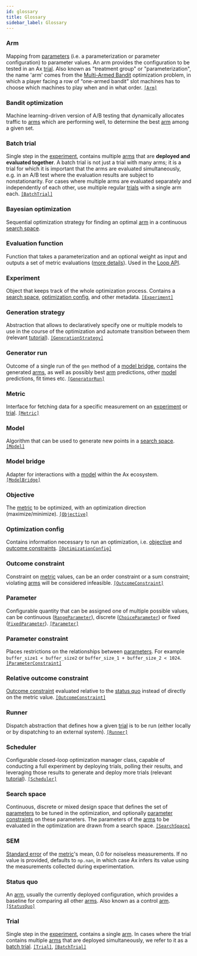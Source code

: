 ```yaml
---
id: glossary
title: Glossary
sidebar_label: Glossary
---
```

### Arm

Mapping from [parameters](glossary.md#parameter) (i.e. a parameterization or parameter configuration) to parameter values. An arm provides the configuration to be tested in an Ax [trial](glossary.md#trial). Also known as "treatment group" or "parameterization", the name 'arm' comes from the [Multi-Armed Bandit](https://en.wikipedia.org/wiki/Multi-armed_bandit) optimization problem, in which a player facing a row of “one-armed bandit” slot machines has to choose which machines to play when and in what order. [`[Arm]`](https://ax.readthedocs.io/en/0.5.0/core.html#module-ax.core.arm)

### Bandit optimization

Machine learning-driven version of A/B testing that dynamically allocates traffic to [arms](glossary.md#arm) which are performing well, to determine the best [arm](glossary.md#arm) among a given set.

### Batch trial

Single step in the [experiment](glossary.md#experiment), contains multiple [arms](glossary.md#arm) that are **deployed and evaluated together**. A batch trial is not just a trial with many arms; it is a trial for which it is important that the arms are evaluated simultaneously, e.g. in an A/B test where the evaluation results are subject to nonstationarity. For cases where multiple arms are evaluated separately and independently of each other, use multiple regular [trials](glossary.md#trial) with a single arm each. [`[BatchTrial]`](https://ax.readthedocs.io/en/0.5.0/core.html#module-ax.core.batch_trial)

### Bayesian optimization

Sequential optimization strategy for finding an optimal [arm](glossary.md#arm) in a continuous [search space](glossary.md#search-space).

### Evaluation function

Function that takes a parameterization and an optional weight as input and outputs a set of metric evaluations ([more details](/docs/trial-evaluation#evaluating-trial-parameters)). Used in the [Loop API](api.md).

### Experiment

Object that keeps track of the whole optimization process. Contains a [search space](glossary.md#search-space), [optimization config](glossary.md#optimization-config), and other metadata. [`[Experiment]`](https://ax.readthedocs.io/en/0.5.0/core.html#module-ax.core.experiment)

### Generation strategy

Abstraction that allows to declaratively specify one or multiple models to use in the course of the optimization and automate transition between them (relevant [tutorial](/docs/tutorials/scheduler)). [`[GenerationStrategy]`](https://ax.readthedocs.io/en/0.5.0/modelbridge.html#module-ax.modelbridge.generation_strategy)

### Generator run

Outcome of a single run of the `gen` method of a [model bridge](glossary.md#model-bridge), contains the generated [arms](glossary.md#arm), as well as possibly best [arm](glossary.md#arm) predictions, other [model](glossary.md#model) predictions, fit times etc. [`[GeneratorRun]`](https://ax.readthedocs.io/en/0.5.0/core.html#module-ax.core.generator_run)

### Metric

Interface for fetching data for a specific measurement on an [experiment](glossary.md#experiment) or [trial](glossary.md#trial). [`[Metric]`](https://ax.readthedocs.io/en/0.5.0/core.html#module-ax.core.metric)

### Model

Algorithm that can be used to generate new points in a [search space](glossary.md#search-space). [`[Model]`](https://ax.readthedocs.io/en/0.5.0/models.html)

### Model bridge

Adapter for interactions with a [model](glossary.md#model) within the Ax ecosystem. [`[ModelBridge]`](https://ax.readthedocs.io/en/0.5.0/modelbridge.html)

### Objective

The [metric](glossary.md#metric) to be optimized, with an optimization direction (maximize/minimize). [`[Objective]`](https://ax.readthedocs.io/en/0.5.0/core.html#module-ax.core.objective)

### Optimization config

Contains information necessary to run an optimization, i.e. [objective](glossary.md#objective) and [outcome constraints](/docs/glossary#outcome-constraint). [`[OptimizationConfig]`](https://ax.readthedocs.io/en/0.5.0/core.html#module-ax.core.optimization_config)

### Outcome constraint

Constraint on [metric](glossary.md#metric) values, can be an order constraint or a sum constraint; violating [arms](glossary.md#arm) will be considered infeasible. [`[OutcomeConstraint]`](https://ax.readthedocs.io/en/0.5.0/core.html#module-ax.core.outcome_constraint)

### Parameter

Configurable quantity that can be assigned one of multiple possible values, can be continuous ([`RangeParameter`](https://ax.readthedocs.io/en/0.5.0/core.html#ax.core.parameter.RangeParameter)), discrete ([`ChoiceParameter`](https://ax.readthedocs.io/en/0.5.0/core.html#ax.core.parameter.ChoiceParameter)) or fixed ([`FixedParameter`](https://ax.readthedocs.io/en/0.5.0/core.html#ax.core.parameter.FixedParameter)). [`[Parameter]`](https://ax.readthedocs.io/en/0.5.0/core.html#module-ax.core.parameter)

### Parameter constraint

Places restrictions on the relationships between [parameters](glossary.md#parameter).  For example `buffer_size1 < buffer_size2` or `buffer_size_1 + buffer_size_2 < 1024`. [`[ParameterConstraint]`](https://ax.readthedocs.io/en/0.5.0/core.html#module-ax.core.parameter_constraint)

### Relative outcome constraint

[Outcome constraint](glossary.md#outcome-constraint) evaluated relative to the [status quo](glossary.md#status-quo) instead of directly on the metric value. [`[OutcomeConstraint]`](https://ax.readthedocs.io/en/0.5.0/core.html#module-ax.core.outcome_constraint)

### Runner

Dispatch abstraction that defines how a given [trial](glossary.md#trial) is to be run (either locally or by dispatching to an external system). [`[Runner]`](https://ax.readthedocs.io/en/0.5.0/core.html#module-ax.core.runner)

### Scheduler

Configurable closed-loop optimization manager class, capable of conducting a full experiment by deploying trials, polling their results, and leveraging those results to generate and deploy more
trials (relevant [tutorial](/docs/tutorials/scheduler)). [`[Scheduler]`](https://ax.readthedocs.io/en/0.5.0/service.html#module-ax.service.scheduler)

### Search space

Continuous, discrete or mixed design space that defines the set of [parameters](glossary.md#parameter) to be tuned in the optimization, and optionally [parameter constraints](glossary.md#parameter-constraint) on these parameters. The parameters of the [arms](glossary.md#arm) to be evaluated in the optimization are drawn from a search space. [`[SearchSpace]`](https://ax.readthedocs.io/en/0.5.0/core.html#module-ax.core.search_space)

### SEM

[Standard error](https://en.wikipedia.org/wiki/Standard_error) of the [metric](glossary.md#metric)'s mean, 0.0 for noiseless measurements. If no value is provided, defaults to `np.nan`, in which case Ax infers its value using the measurements collected during experimentation.

### Status quo

An [arm](glossary.md#arm), usually the currently deployed configuration, which provides a baseline for comparing all other [arms](glossary.md#arm). Also known as a control [arm](glossary.md#arm). [`[StatusQuo]`](https://ax.readthedocs.io/en/0.5.0/core.html#ax.core.experiment.Experiment.status_quo)

### Trial

Single step in the [experiment](glossary.md#experiment), contains a single [arm](glossary.md#arm). In cases where the trial contains multiple [arms](glossary.md#arm) that are deployed simultaneously, we refer to it as a [batch trial](glossary.md#batch-trial). [`[Trial]`](https://ax.readthedocs.io/en/0.5.0/core.html#module-ax.core.trial), [`[BatchTrial]`](https://ax.readthedocs.io/en/0.5.0/core.html#module-ax.core.batch_trial)
